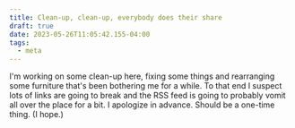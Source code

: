 ```yaml
---
title: Clean-up, clean-up, everybody does their share
draft: true
date: 2023-05-26T11:05:42.155-04:00
tags:
  - meta
---
```

I'm working on some clean-up here, fixing some things and rearranging some furniture that's been bothering me for a while. To that end I suspect lots of links are going to break and the RSS feed is going to probably vomit all over the place for a bit. I apologize in advance. Should be a one-time thing. (I hope.)
